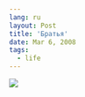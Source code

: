 ```yaml
---
lang: ru
layout: Post
title: 'Братья'
date: Mar 6, 2008
tags:
  - life
---
```


![](http://wow.sapegin.me/410i2X1i2X3S/sapegin-artem-20d-2007-06-12-369-6920.jpg)
